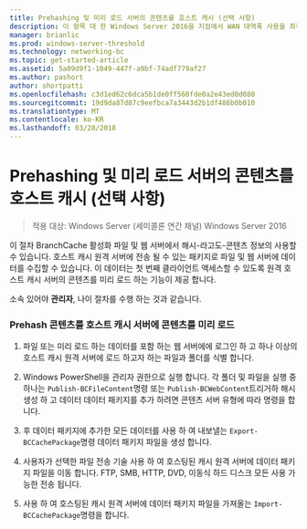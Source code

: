 ```yaml
---
title: Prehashing 및 미리 로드 서버의 콘텐츠를 호스트 캐시 (선택 사항)
description: 이 항목 대 한 Windows Server 2016을 지점에서 WAN 대역폭 사용을 최적화 하 분산 / 호스팅된 캐시 모드로 BranchCache 배포 하는 방법을 보여 주는 BranchCache 배포 가이드의 일부입니다.
manager: brianlic
ms.prod: windows-server-threshold
ms.technology: networking-bc
ms.topic: get-started-article
ms.assetid: 5a09d9f1-1049-447f-a9bf-74adf779af27
ms.author: pashort
author: shortpatti
ms.openlocfilehash: c3d1ed62c6dca5b1de0ff560fde0a2e43ed0d080
ms.sourcegitcommit: 19d9da87d87c9eefbca7a3443d2b1df486b0b010
ms.translationtype: MT
ms.contentlocale: ko-KR
ms.lasthandoff: 03/28/2018
---
```

# <a name="prehashing-and-preloading-content-on-hosted-cache-servers-optional"></a>Prehashing 및 미리 로드 서버의 콘텐츠를 호스트 캐시 (선택 사항)

>적용 대상: Windows Server (세미콜론 연간 채널) Windows Server 2016

이 절차 BranchCache 활성화 파일 및 웹 서버에서 해시-라고도-콘텐츠 정보의 사용할 수 있습니다. 호스트 캐시 원격 서버에 전송 될 수 있는 패키지로 파일 및 웹 서버에 데이터를 수집할 수 있습니다.  이 데이터는 첫 번째 클라이언트 액세스할 수 있도록 원격 호스트 캐시 서버의 콘텐츠를 미리 로드 하는 기능이 제공 합니다.  
  
소속 있어야 **관리자**, 나이 절차를 수행 하는 것과 같습니다.  
  
### <a name="to-prehash-content-and-preload-the-content-on-hosted-cache-servers"></a>Prehash 콘텐츠를 호스트 캐시 서버에 콘텐츠를 미리 로드  
  
1.  파일 또는 미리 로드 하는 데이터를 포함 하는 웹 서버에에 로그인 하 고 하나 이상의 호스트 캐시 원격 서버에 로드 하고자 하는 파일과 폴더를 식별 합니다.  
  
2.  Windows PowerShell을 관리자 권한으로 실행 합니다. 각 폴더 및 파일을 실행 중 하나는 `Publish-BCFileContent`명령 또는 `Publish-BCWebContent`트리거하 해시 생성 하 고 데이터 데이터 패키지를 추가 하려면 콘텐츠 서버 유형에 따라 명령을 합니다.  
  
3.  후 데이터 패키지에 추가한 모든 데이터를 사용 하 여 내보낼는 `Export-BCCachePackage`명령 데이터 패키지 파일을 생성 합니다.  
  
4.  사용자가 선택한 파일 전송 기술 사용 하 여 호스팅된 캐시 원격 서버에 데이터 패키지 파일을 이동 합니다.  FTP, SMB, HTTP, DVD, 이동식 하드 디스크 모든 사용 가능한 전송 됩니다.  
  
5.  사용 하 여 호스팅된 캐시 원격 서버에 데이터 패키지 파일을 가져올는 `Import-BCCachePackage`명령을 합니다.  
  

